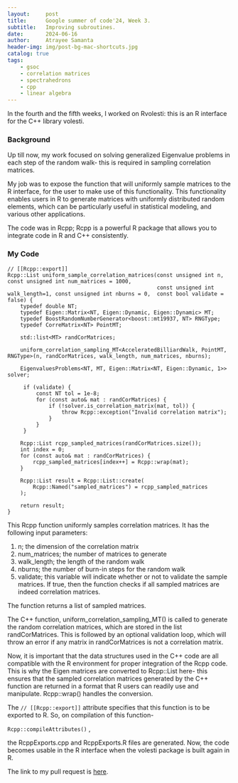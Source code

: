 ```yaml
---
layout:     post
title:      Google summer of code'24, Week 3.
subtitle:   Improving subroutines.
date:       2024-06-16
author:     Atrayee Samanta
header-img: img/post-bg-mac-shortcuts.jpg
catalog: true
tags:
    - gsoc
    - correlation matrices
    - spectrahedrons
    - cpp
    - linear algebra
---
```


In the fourth and the fifth weeks, I worked on Rvolesti: this is an R interface for the C++ library volesti.

### Background

Up till now, my work focused on solving generalized Eigenvalue problems in each step of the random walk- this is required in sampling correlation matrices.

My job was to expose the function that will uniformly sample matrices to the R interface, for the user to make use of this functionality. This functionality enables users in R to generate matrices with uniformly distributed random elements, which can be particularly useful in statistical modeling, and various other applications.

The code was in Rcpp; Rcpp is a powerful R package that allows you to integrate code in R and C++ consistently.

### My Code

```
// [[Rcpp::export]]
Rcpp::List uniform_sample_correlation_matrices(const unsigned int n, const unsigned int num_matrices = 1000,
                                               const unsigned int walk_length=1, const unsigned int nburns = 0,  const bool validate = false) {
    typedef double NT;
    typedef Eigen::Matrix<NT, Eigen::Dynamic, Eigen::Dynamic> MT;
    typedef BoostRandomNumberGenerator<boost::mt19937, NT> RNGType;
    typedef CorreMatrix<NT> PointMT;

    std::list<MT> randCorMatrices;

    uniform_correlation_sampling_MT<AcceleratedBilliardWalk, PointMT, RNGType>(n, randCorMatrices, walk_length, num_matrices, nburns);

    EigenvaluesProblems<NT, MT, Eigen::Matrix<NT, Eigen::Dynamic, 1>> solver;

     if (validate) {
         const NT tol = 1e-8;
         for (const auto& mat : randCorMatrices) {
             if (!solver.is_correlation_matrix(mat, tol)) {
                 throw Rcpp::exception("Invalid correlation matrix");
             }
         }
     } 

    Rcpp::List rcpp_sampled_matrices(randCorMatrices.size());
    int index = 0;
    for (const auto& mat : randCorMatrices) {
        rcpp_sampled_matrices[index++] = Rcpp::wrap(mat);
    }

    Rcpp::List result = Rcpp::List::create(
        Rcpp::Named("sampled_matrices") = rcpp_sampled_matrices
    );

    return result;
}
 ```

This Rcpp function uniformly samples correlation matrices. It has the following input parameters:
1. n; the dimension of the correlation matrix
2. num_matrices; the number of matrices to generate
3. walk_length; the length of the random walk
4. nburns; the number of burn-in steps for the random walk
5. validate; this variable will indicate whether or not to validate the sample matrices. If true, then the function checks if all sampled matrices are indeed correlation matrices.


The function returns a list of sampled matrices.

The C++ function, uniform_correlation_sampling_MT() is called to generate the random correlation matrices, which are stored in the list randCorMatrices. This is followed by an optional validation loop, which will throw an error if any matrix in randCorMatrices is not a correlation matrix.

Now, it is important that the data structures used in the C++ code are all compatible with the R environment for proper integration of the Rcpp code. This is why the Eigen matrices are converted to Rcpp::List here- this ensures that the sampled correlation matrices generated by the C++ function are returned in a format that R users can readily use and manipulate. Rcpp::wrap() handles the conversion.

The ` // [[Rcpp::export]] ` attribute specifies that this function is to be exported to R. So, on compilation of this function-

` Rcpp::compileAttributes() ` ,

the RcppExports.cpp and RcppExports.R files are generated. Now, the code becomes usable in the R interface when the volesti package is built again in R.

The link to my pull request is [here](https://github.com/GeomScale/Rvolesti/pull/26).